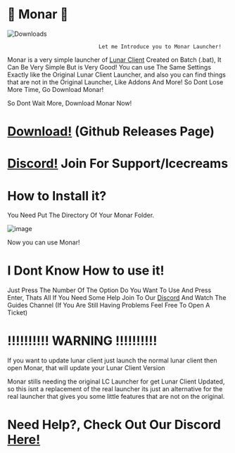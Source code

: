# 🎃 Monar 🎃
![Downloads](https://img.shields.io/github/downloads/La-wea-cosmica/Monar/total?style=for-the-badge)

                                 Let me Introduce you to Monar Launcher!

Monar is a very simple launcher of [Lunar Client](https://www.lunarclient.com) Created on Batch (.bat), It Can Be Very Simple But is Very Good!
You can use The Same Settings Exactly like the Original Lunar Client Launcher, and also you can find things that are not in the Original Launcher,
Like Addons And More! So Dont Lose More Time, Go Download Monar!

So Dont Wait More, Download Monar Now!

# [Download!](https://github.com/La-wea-cosmica/Monar/releases) (Github Releases Page)
# [Discord!](https://dsc.gg/monar) Join For Support/Icecreams

# **How to Install it?**
You Need Put The Directory Of Your Monar Folder.

![image](https://i.imgur.com/UewOV9e.gif)


Now you can use Monar!

# I Dont Know How to use it!
Just Press The Number Of The Option Do You Want To Use And Press Enter, Thats All
If You Need Some Help Join To Our [Discord](https://dsc.gg/monar) And Watch The Guides Channel
(If You Are Still Having Problems Feel Free To Open A Ticket)

# **!!!!!!!!!! WARNING !!!!!!!!!!**
If you want to update lunar client just launch the normal lunar client
then open Monar, that will update your Lunar Client Version

Monar stills needing the original LC Launcher for get Lunar Client Updated, so this isnt a replacement of the real launcher
its just an alternative for the real launcher that gives you some little features that are not on the original.


# Need Help?, Check Out Our Discord [Here!](https://dsc.gg/monar)
